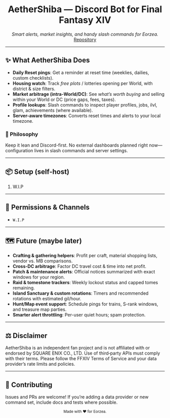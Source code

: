 <h1 align="center">AetherShiba — Discord Bot for Final Fantasy XIV</h1>

<p align="center">
  <em>Smart alerts, market insights, and handy slash commands for Eorzea.</em><br/>
  <a href="https://github.com/KamilBura/aerthershiba">Repository</a>
</p>

<hr/>

<h2>✨ What AetherShiba Does</h2>
<ul>
  <li><strong>Daily Reset pings</strong>: Get a reminder at reset time (weeklies, dailies, custom checklists).</li>
  <li><strong>Housing watch</strong>: Track <em>free plots</em> / lotteries opening per World, with district &amp; size filters.</li>
  <li><strong>Market arbitrage (intra-World/DC)</strong>: See <em>what’s worth buying</em> and selling within your World or DC (price gaps, fees, taxes).</li>
  <li><strong>Profile lookups</strong>: Slash commands to inspect player profiles, jobs, ilvl, glam, achievements (where available).</li>
  <li><strong>Server-aware timezones</strong>: Converts reset times and alerts to your local timezone.</li>
</ul>

<h3>🧭 Philosophy</h3>
<p>
  Keep it lean and Discord-first. No external dashboards planned right now—configuration lives in slash commands and server settings.
</p>

<hr/>

<h2>📦 Setup (self-host)</h2>
<ol>
  <li>W.I.P</li>
</ol>

<hr/>

<h2>🔐 Permissions &amp; Channels</h2>
<ul>
  <li><code>W.I.P</code></li>
</ul>

<hr/>

<h2>🗺️ Future (maybe later)</h2>
<ul>
  <li><strong>Crafting &amp; gathering helpers</strong>: Profit per craft, material shopping lists, vendor vs. MB comparisons.</li>
  <li><strong>Cross-DC arbitrage</strong>: Factor DC travel cost &amp; time into net profit.</li>
  <li><strong>Patch &amp; maintenance alerts</strong>: Official notices summarized with exact windows for your region.</li>
  <li><strong>Raid &amp; tomestone trackers</strong>: Weekly lockout status and capped tomes remaining.</li>
  <li><strong>Island Sanctuary &amp; custom rotations</strong>: Timers and recommended rotations with estimated gil/hour.</li>
  <li><strong>Hunt/Map event support</strong>: Schedule pings for trains, S-rank windows, and treasure map parties.</li>
  <li><strong>Smarter alert throttling</strong>: Per-user quiet hours; spam protection.</li>
</ul>

<hr/>

<h2>⚖️ Disclaimer</h2>
<p>
  AetherShiba is an independent fan project and is not affiliated with or endorsed by SQUARE ENIX CO., LTD.
  Use of third‑party APIs must comply with their terms. Please follow the FFXIV Terms of Service and your data
  provider’s rate limits and policies.
</p>

<hr/>

<h2>🤝 Contributing</h2>
<p>
  Issues and PRs are welcome! If you’re adding a data provider or new command set, include docs and tests where possible.
</p>

<p align="center">
  <sub>Made with ❤️ for Eorzea.</sub>
</p>
